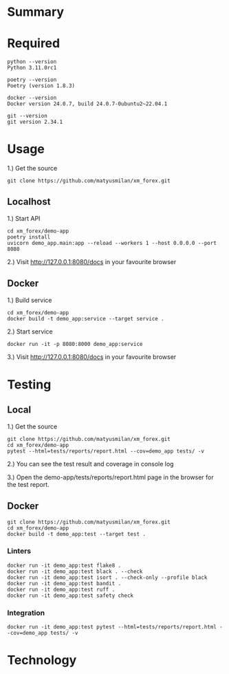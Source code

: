 # Summary

# Required
```commandline
python --version
Python 3.11.0rc1

poetry --version
Poetry (version 1.8.3)

docker --version
Docker version 24.0.7, build 24.0.7-0ubuntu2~22.04.1

git --version
git version 2.34.1
```
# Usage
1.) Get the source
```commandline
git clone https://github.com/matyusmilan/xm_forex.git
```
## Localhost
1.) Start API
```commandline
cd xm_forex/demo-app
poetry install
uvicorn demo_app.main:app --reload --workers 1 --host 0.0.0.0 --port 8080
```
2.) Visit http://127.0.0.1:8080/docs in your favourite browser
## Docker
1.) Build service
```commandline
cd xm_forex/demo-app
docker build -t demo_app:service --target service .
```
2.) Start service
```commandline
docker run -it -p 8080:8000 demo_app:service
```
3.) Visit http://127.0.0.1:8080/docs in your favourite browser

# Testing

## Local
1.) Get the source
```commandline
git clone https://github.com/matyusmilan/xm_forex.git
cd xm_forex/demo-app
pytest --html=tests/reports/report.html --cov=demo_app tests/ -v
```
2.) You can see the test result and coverage in console log

3.) Open the demo-app/tests/reports/report.html page in the browser for the test report.

## Docker
```commandline
git clone https://github.com/matyusmilan/xm_forex.git
cd xm_forex/demo-app
docker build -t demo_app:test --target test .
```
### Linters
```commandline
docker run -it demo_app:test flake8 .
docker run -it demo_app:test black . --check
docker run -it demo_app:test isort . --check-only --profile black
docker run -it demo_app:test bandit .
docker run -it demo_app:test ruff .
docker run -it demo_app:test safety check 
```

### Integration
```commandline
docker run -it demo_app:test pytest --html=tests/reports/report.html --cov=demo_app tests/ -v
```
# Technology
